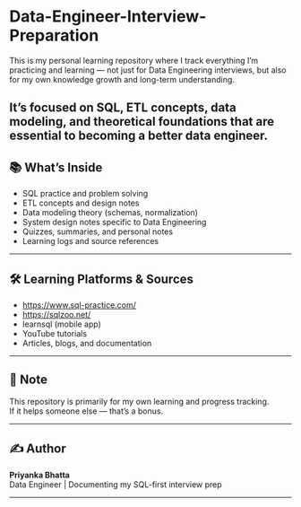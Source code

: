 # Data-Engineer-Interview-Preparation

This is my personal learning repository where I track everything I’m practicing and learning — not just for Data Engineering interviews, but also for my own knowledge growth and long-term understanding.

It’s focused on SQL, ETL concepts, data modeling, and theoretical foundations that are essential to becoming a better data engineer.
---

## 📚 What’s Inside

- SQL practice and problem solving
- ETL concepts and design notes
- Data modeling theory (schemas, normalization)
- System design notes specific to Data Engineering
- Quizzes, summaries, and personal notes
- Learning logs and source references

---

## 🛠 Learning Platforms & Sources

- https://www.sql-practice.com/
- https://sqlzoo.net/
- learnsql (mobile app)
- YouTube tutorials
- Articles, blogs, and documentation

---

## 📌 Note

This repository is primarily for my own learning and progress tracking.  
If it helps someone else — that’s a bonus.

---

## ✍️ Author

**Priyanka Bhatta**  
Data Engineer | Documenting my SQL-first interview prep

---


